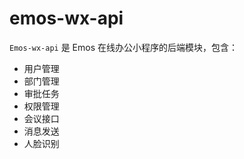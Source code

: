 # emos-wx-api 



`Emos-wx-api` 是 Emos 在线办公小程序的后端模块，包含：

- 用户管理
- 部门管理
- 审批任务
- 权限管理
- 会议接口
- 消息发送
- 人脸识别

